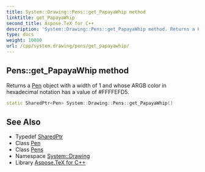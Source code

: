 ```yaml
---
title: System::Drawing::Pens::get_PapayaWhip method
linktitle: get_PapayaWhip
second_title: Aspose.TeX for C++
description: 'System::Drawing::Pens::get_PapayaWhip method. Returns a Pen object with a width of 1 and whose ARGB color in hexadecimal notation has a value of #FFFFEFD5 in C++.'
type: docs
weight: 10800
url: /cpp/system.drawing/pens/get_papayawhip/
---
```

## Pens::get_PapayaWhip method


Returns a [Pen](../../pen/) object with a width of 1 and whose ARGB color in hexadecimal notation has a value of #FFFFEFD5.

```cpp
static SharedPtr<Pen> System::Drawing::Pens::get_PapayaWhip()
```

## See Also

* Typedef [SharedPtr](../../../system/sharedptr/)
* Class [Pen](../../pen/)
* Class [Pens](../)
* Namespace [System::Drawing](../../)
* Library [Aspose.TeX for C++](../../../)
